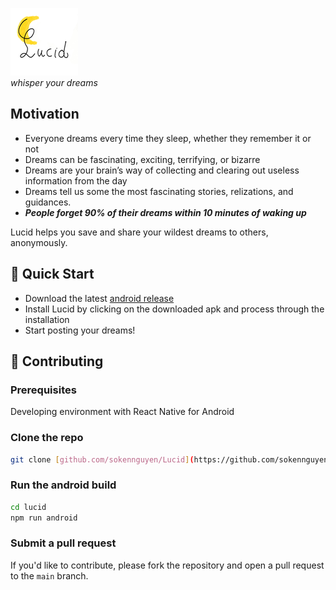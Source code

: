 ![Lucid logo](https://raw.githubusercontent.com/sokennguyen/Lucid/main/android/app/src/main/res/mipmap-mdpi/ic_launcher_foreground.png)\
_*whisper your dreams*_

## Motivation

- Everyone dreams every time they sleep, whether they remember it or not
- Dreams can be fascinating, exciting, terrifying, or bizarre
- Dreams are your brain’s way of collecting and clearing out useless information from the day
- Dreams tell us some the most fascinating stories, relizations, and guidances.
- __*People forget 90% of their dreams within 10 minutes of waking up*__

Lucid helps you save and share your wildest dreams to others, anonymously.

## 🚀 Quick Start

- Download the latest [android release](https://github.com/sokennguyen/Lucid/releases/tag/arm64-v8a)
- Install Lucid by clicking on the downloaded apk and process through the installation
- Start posting your dreams!

## 🤝 Contributing

### Prerequisites

Developing environment with React Native for Android

### Clone the repo

```bash
git clone [github.com/sokennguyen/Lucid](https://github.com/sokennguyen/Lucid)
```

### Run the android build

```bash
cd lucid
npm run android
```

### Submit a pull request

If you'd like to contribute, please fork the repository and open a pull request to the `main` branch.
